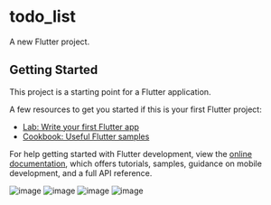 # todo_list

A new Flutter project.

## Getting Started

This project is a starting point for a Flutter application.

A few resources to get you started if this is your first Flutter project:

- [Lab: Write your first Flutter app](https://docs.flutter.dev/get-started/codelab)
- [Cookbook: Useful Flutter samples](https://docs.flutter.dev/cookbook)

For help getting started with Flutter development, view the
[online documentation](https://docs.flutter.dev/), which offers tutorials,
samples, guidance on mobile development, and a full API reference.

![image](https://user-images.githubusercontent.com/64372372/227858355-fc90bde9-84df-44d9-b575-aae718086080.png)
![image](https://user-images.githubusercontent.com/64372372/227858434-16f2ab57-a4f3-4594-912a-54fe5b7d8b0b.png)
![image](https://user-images.githubusercontent.com/64372372/227858472-5deb0f7e-7445-4751-84c2-e60fd040733c.png)
![image](https://user-images.githubusercontent.com/64372372/227858528-a2c53566-b8fa-4796-bc05-5e0febcf6fdc.png)
